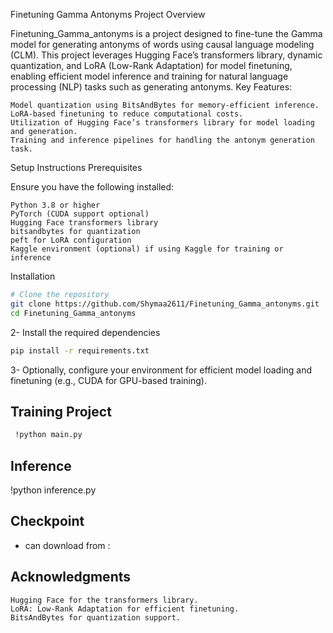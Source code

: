 Finetuning Gamma Antonyms
Project Overview

Finetuning_Gamma_antonyms is a project designed to fine-tune the Gamma model for generating antonyms of words using causal language modeling (CLM). This project leverages Hugging Face’s transformers library, dynamic quantization, and LoRA (Low-Rank Adaptation) for model finetuning, enabling efficient model inference and training for natural language processing (NLP) tasks such as generating antonyms.
Key Features:

    Model quantization using BitsAndBytes for memory-efficient inference.
    LoRA-based finetuning to reduce computational costs.
    Utilization of Hugging Face’s transformers library for model loading and generation.
    Training and inference pipelines for handling the antonym generation task.

Setup Instructions
Prerequisites

Ensure you have the following installed:

    Python 3.8 or higher
    PyTorch (CUDA support optional)
    Hugging Face transformers library
    bitsandbytes for quantization
    peft for LoRA configuration
    Kaggle environment (optional) if using Kaggle for training or inference

Installation
```bash
# Clone the repository
git clone https://github.com/Shymaa2611/Finetuning_Gamma_antonyms.git
cd Finetuning_Gamma_antonyms
```
2- Install the required dependencies
```bash
pip install -r requirements.txt

```

3- Optionally, configure your environment for efficient model loading and finetuning (e.g., CUDA for GPU-based training).

## Training Project
```bash
 !python main.py
```
## Inference
!python inference.py

## Checkpoint
- can download from : 
## Acknowledgments
    Hugging Face for the transformers library.
    LoRA: Low-Rank Adaptation for efficient finetuning.
    BitsAndBytes for quantization support.




